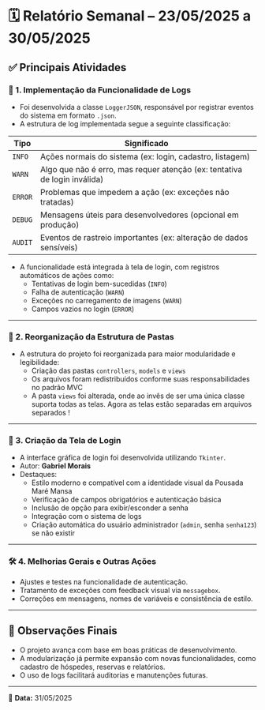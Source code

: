 # 🗓️ Relatório Semanal – 23/05/2025 a 30/05/2025

## ✅ Principais Atividades

### 🔐 1. Implementação da Funcionalidade de Logs

- Foi desenvolvida a classe `LoggerJSON`, responsável por registrar eventos do sistema em formato `.json`.
- A estrutura de log implementada segue a seguinte classificação:

| Tipo   | Significado                                                                 |
|--------|------------------------------------------------------------------------------|
| `INFO` | Ações normais do sistema (ex: login, cadastro, listagem)                    |
| `WARN` | Algo que não é erro, mas requer atenção (ex: tentativa de login inválida)   |
| `ERROR` | Problemas que impedem a ação (ex: exceções não tratadas)                    |
| `DEBUG`| Mensagens úteis para desenvolvedores (opcional em produção)                 |
| `AUDIT`| Eventos de rastreio importantes (ex: alteração de dados sensíveis)          |

- A funcionalidade está integrada à tela de login, com registros automáticos de ações como:
  - Tentativas de login bem-sucedidas (`INFO`)
  - Falha de autenticação (`WARN`)
  - Exceções no carregamento de imagens (`WARN`)
  - Campos vazios no login (`ERROR`)

---

### 📁 2. Reorganização da Estrutura de Pastas

- A estrutura do projeto foi reorganizada para maior modularidade e legibilidade:
  - Criação das pastas `controllers`, `models` e `views`
  - Os arquivos foram redistribuídos conforme suas responsabilidades no padrão MVC
  - A pasta `views` foi alterada, onde ao invês de ser uma única classe suporta todas as telas. Agora as telas estão separadas em arquivos separados !

---

### 👤 3. Criação da Tela de Login

- A interface gráfica de login foi desenvolvida utilizando `Tkinter`.
- Autor: **Gabriel Morais**
- Destaques:
  - Estilo moderno e compatível com a identidade visual da Pousada Maré Mansa
  - Verificação de campos obrigatórios e autenticação básica
  - Inclusão de opção para exibir/esconder a senha
  - Integração com o sistema de logs
  - Criação automática do usuário administrador (`admin`, senha `senha123`) se não existir

---

### 🛠️ 4. Melhorias Gerais e Outras Ações

- Ajustes e testes na funcionalidade de autenticação.
- Tratamento de exceções com feedback visual via `messagebox`.
- Correções em mensagens, nomes de variáveis e consistência de estilo.

---

## 📌 Observações Finais

- O projeto avança com base em boas práticas de desenvolvimento.
- A modularização já permite expansão com novas funcionalidades, como cadastro de hóspedes, reservas e relatórios.
- O uso de logs facilitará auditorias e manutenções futuras.

---
  
📅 **Data:** 31/05/2025
